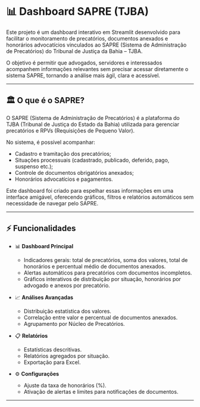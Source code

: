 # 📊 Dashboard SAPRE (TJBA)

Este projeto é um dashboard interativo em Streamlit desenvolvido para facilitar o monitoramento de precatórios, documentos anexados e honorários advocatícios vinculados ao SAPRE (Sistema de Administração de Precatórios) do Tribunal de Justiça da Bahia – TJBA. 

O objetivo é permitir que advogados, servidores e interessados acompanhem informações relevantes sem precisar acessar diretamente o sistema SAPRE, tornando a análise mais ágil, clara e acessível.

---

## 🏛️ O que é o SAPRE?

O SAPRE (Sistema de Administração de Precatórios) é a plataforma do TJBA (Tribunal de Justiça do Estado da Bahia) utilizada para gerenciar precatórios e RPVs (Requisições de Pequeno Valor). 

No sistema, é possível acompanhar:
- Cadastro e tramitação dos precatórios; 
- Situações processuais (cadastrado, publicado, deferido, pago, suspenso etc.); 
- Controle de documentos obrigatórios anexados; 
- Honorários advocatícios e pagamentos. 

Este dashboard foi criado para espelhar essas informações em uma interface amigável, oferecendo gráficos, filtros e relatórios automáticos sem necessidade de navegar pelo SAPRE.

---

## ⚡ Funcionalidades

- 📊 **Dashboard Principal**  
  - Indicadores gerais: total de precatórios, soma dos valores, total de honorários e percentual médio de documentos anexados.  
  - Alertas automáticos para precatórios com documentos incompletos.  
  - Gráficos interativos de distribuição por situação, honorários por advogado e anexos por precatório.  

- 📈 **Análises Avançadas**  
  - Distribuição estatística dos valores.  
  - Correlação entre valor e percentual de documentos anexados.  
  - Agrupamento por Núcleo de Precatórios.  

- 📋 **Relatórios**  
  - Estatísticas descritivas.  
  - Relatórios agregados por situação.  
  - Exportação para Excel.  

- ⚙️ **Configurações**  
  - Ajuste da taxa de honorários (%).  
  - Ativação de alertas e limites para notificações de documentos.  

---
